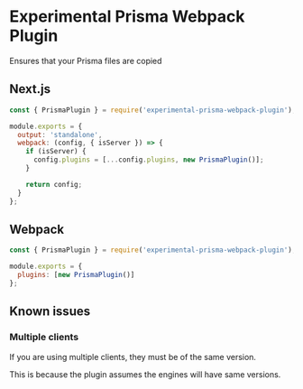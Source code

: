 # Experimental Prisma Webpack Plugin

Ensures that your Prisma files are copied

## Next.js

```js
const { PrismaPlugin } = require('experimental-prisma-webpack-plugin');

module.exports = {
  output: 'standalone',
  webpack: (config, { isServer }) => {
    if (isServer) {
      config.plugins = [...config.plugins, new PrismaPlugin()];
    }

    return config;
  }
};
```

## Webpack

```js
const { PrismaPlugin } = require('experimental-prisma-webpack-plugin');

module.exports = {
  plugins: [new PrismaPlugin()]
};
```

## Known issues

### Multiple clients

If you are using multiple clients, they must be of the same version.

This is because the plugin assumes the engines will have same versions.
